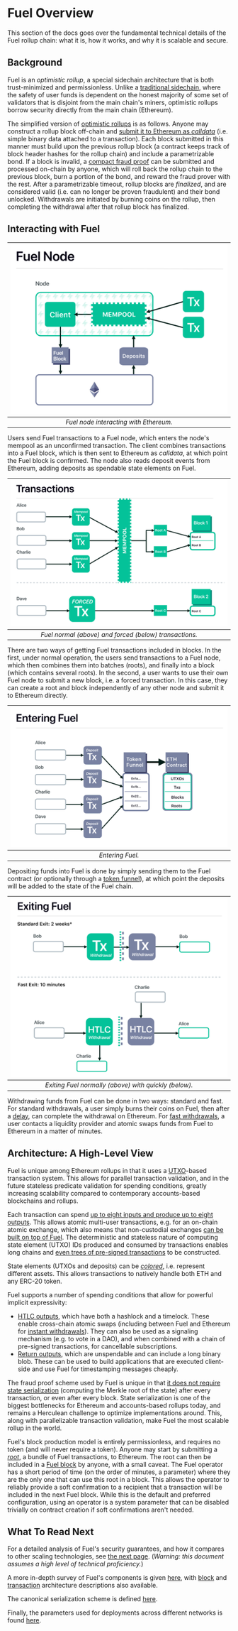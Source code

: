 Fuel Overview
===

This section of the docs goes over the fundamental technical details of the Fuel rollup chain: what it is, how it works, and why it is scalable and secure.

Background
---

Fuel is an _optimistic rollup_, a special sidechain architecture that is both trust-minimized and permissionless. Unlike a [traditional sidechain](https://blockstream.com/sidechains.pdf), where the safety of user funds is dependent on the honest majority of some set of validators that is disjoint from the main chain's miners, optimistic rollups borrow security directly from the main chain (Ethereum).

The simplified version of [optimistic rollups](https://ethresear.ch/t/minimal-viable-merged-consensus/5617) is as follows. Anyone may construct a rollup block off-chain and [submit it to Ethereum as _calldata_](https://vitalik.ca/general/2019/08/28/hybrid_layer_2.html) (i.e. simple binary data attached to a transaction). Each block submitted in this manner must build upon the previous rollup block (a contract keeps track of block header hashes for the rollup chain) and include a parametrizable bond. If a block is invalid, a [compact fraud proof](https://arxiv.org/abs/1809.09044) can be submitted and processed on-chain by anyone, which will roll back the rollup chain to the previous block, burn a portion of the bond, and reward the fraud prover with the rest. After a parametrizable timeout, rollup blocks are _finalized_, and are considered valid (i.e. can no longer be proven fraudulent) and their bond unlocked. Withdrawals are initiated by burning coins on the rollup, then completing the withdrawal after that rollup block has finalized.

Interacting with Fuel
---

|  ![Node](/assets/images/fig_node.png)  |
| :------------------------------------: |
| _Fuel node interacting with Ethereum._ |

Users send Fuel transactions to a Fuel node, which enters the node's mempool as an unconfirmed transaction. The client combines transactions into a Fuel block, which is then sent to Ethereum as _calldata_, at which point the Fuel block is confirmed. The node also reads deposit events from Ethereum, adding deposits as spendable state elements on Fuel.

| ![Transactions](/assets/images/fig_fuel_transactions.png) |
| :-------------------------------------------------------: |
|  _Fuel normal (above) and forced (below) transactions._   |

There are two ways of getting Fuel transactions included in blocks. In the first, under normal operation, the users send transactions to a Fuel node, which then combines them into batches (roots), and finally into a block (which contains several roots). In the second, a user wants to use their own Fuel node to submit a new block, i.e. a forced transaction. In this case, they can create a root and block independently of any other node and submit it to Ethereum directly.

| ![Entering](/assets/images/fig_entering.png) |
| :------------------------------------------: |
|               _Entering Fuel._               |

Depositing funds into Fuel is done by simply sending them to the Fuel contract (or optionally through a [token funnel](./../4.%20Additional%20Modules/Funnels.md)), at which point the deposits will be added to the state of the Fuel chain.

|      ![Exiting](/assets/images/fig_exiting.png)       |
| :---------------------------------------------------: |
| _Exiting Fuel normally (above) with quickly (below)._ |

Withdrawing funds from Fuel can be done in two ways: standard and fast. For standard withdrawals, a user simply burns their coins on Fuel, then after a [delay](./7.%20Deployment%20Parameters.md), can complete the withdrawal on Ethereum. For [fast withdrawals](./../../4.%20Tools%20and%20Applications/0.%20Fast%20Withdrawals.md), a user contacts a liquidity provider and atomic swaps funds from Fuel to Ethereum in a matter of minutes.

Architecture: A High-Level View
---

Fuel is unique among Ethereum rollups in that it uses a [UTXO](https://github.com/bitcoinbook/bitcoinbook/blob/develop/ch06.asciidoc#transaction-outputs-and-inputs)-based transaction system. This allows for parallel transaction validation, and in the future stateless predicate validation for spending conditions, greatly increasing scalability compared to contemporary accounts-based blockchains and rollups.

Each transaction can spend [up to eight inputs and produce up to eight outputs](./4.%20Transaction%20Architecture.md). This allows atomic multi-user transactions, e.g. for an on-chain atomic exchange, which also means that non-custodial exchanges [can be built on top of Fuel](./../../4.%20Tools%20and%20Applications/3.%20Non-Custodial%20Exchanges.md). The deterministic and stateless nature of computing state element (UTXO) IDs produced and consumed by transactions enables long chains and [even trees of pre-signed transactions](../../4.%20Tools%20and%20Applications/1.%20Token%20Minting.md) to be constructed.

State elements (UTXOs and deposits) can be [_colored_](https://en.bitcoin.it/wiki/Colored_Coins), i.e. represent different assets. This allows transactions to natively handle both ETH and any ERC-20 token.

Fuel supports a number of spending conditions that allow for powerful implicit expressivity:
- [HTLC outputs](https://en.bitcoin.it/wiki/Hash_Time_Locked_Contracts), which have both a hashlock and a timelock. These enable cross-chain atomic swaps (including between Fuel and Ethereum for [instant withdrawals](./../../4.%20Tools%20and%20Applications/0.%20Fast%20Withdrawals.md)). They can also be used as a signaling mechanism (e.g. to vote in a DAO), and when combined with a chain of pre-signed transactions, for cancellable subscriptions.
- [Return outputs](https://en.bitcoin.it/wiki/OP_RETURN), which are unspendable and can include a long binary blob. These can be used to build applications that are executed client-side and use Fuel for timestamping messages cheaply.

The fraud proof scheme used by Fuel is unique in that [it does not require state serialization](https://ethresear.ch/t/compact-fraud-proofs-for-utxo-chains-without-intermediate-state-serialization/5885) (computing the Merkle root of the state) after every transaction, or even after every block. State serialization is one of the biggest bottlenecks for Ethereum and accounts-based rollups today, and remains a Herculean challenge to optimize implementations around. This, along with parallelizable transaction validation, make Fuel the most scalable rollup in the world.

Fuel's block production model is entirely permissionless, and requires no token (and will never require a token). Anyone may start by submitting a [_root_](./../1.%20Data%20Structures/Roots.md), a bundle of Fuel transactions, to Ethereum. The root can then be included in a [Fuel block](../1.%20Data%20Structures/Blocks.md) by anyone, with a small caveat. The Fuel operator has a short period of time (on the order of minutes, a parameter) where they are the only one that can use this root in a block. This allows the operator to reliably provide a soft confirmation to a recipient that a transaction will be included in the next Fuel block. While this is the default and preferred configuration, using an operator is a system parameter that can be disabled trivially on contract creation if soft confirmations aren't needed.

What To Read Next
---

For a detailed analysis of Fuel's security guarantees, and how it compares to other scaling technologies, see [the next page](2.%20Security%20Analysis.md). (_Warning: this document assumes a high level of technical proficiency._)

A more in-depth survey of Fuel's components is given [here](6.%20System%20Description%20Primer.md), with [block](3.%20Block%20Architecture.md) and [transaction](4.%20Transaction%20Architecture.md) architecture descriptions also available.

The canonical serialization scheme is defined [here](5.%20Serialization.md).

Finally, the parameters used for deployments across different networks is found [here](7.%20Deployment%20Parameters.md).
